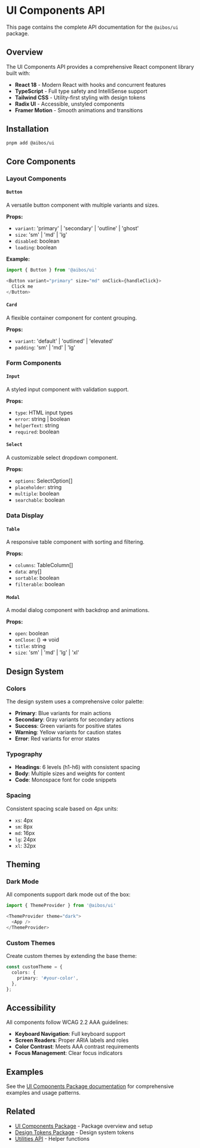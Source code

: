 # UI Components API

This page contains the complete API documentation for the `@aibos/ui` package.

## Overview

The UI Components API provides a comprehensive React component library built with:

- **React 18** - Modern React with hooks and concurrent features
- **TypeScript** - Full type safety and IntelliSense support
- **Tailwind CSS** - Utility-first styling with design tokens
- **Radix UI** - Accessible, unstyled components
- **Framer Motion** - Smooth animations and transitions

## Installation

```bash
pnpm add @aibos/ui
```

## Core Components

### Layout Components

#### `Button`

A versatile button component with multiple variants and sizes.

**Props:**

- `variant`: 'primary' | 'secondary' | 'outline' | 'ghost'
- `size`: 'sm' | 'md' | 'lg'
- `disabled`: boolean
- `loading`: boolean

**Example:**

```typescript
import { Button } from '@aibos/ui'

<Button variant="primary" size="md" onClick={handleClick}>
  Click me
</Button>
```

#### `Card`

A flexible container component for content grouping.

**Props:**

- `variant`: 'default' | 'outlined' | 'elevated'
- `padding`: 'sm' | 'md' | 'lg'

### Form Components

#### `Input`

A styled input component with validation support.

**Props:**

- `type`: HTML input types
- `error`: string | boolean
- `helperText`: string
- `required`: boolean

#### `Select`

A customizable select dropdown component.

**Props:**

- `options`: SelectOption[]
- `placeholder`: string
- `multiple`: boolean
- `searchable`: boolean

### Data Display

#### `Table`

A responsive table component with sorting and filtering.

**Props:**

- `columns`: TableColumn[]
- `data`: any[]
- `sortable`: boolean
- `filterable`: boolean

#### `Modal`

A modal dialog component with backdrop and animations.

**Props:**

- `open`: boolean
- `onClose`: () => void
- `title`: string
- `size`: 'sm' | 'md' | 'lg' | 'xl'

## Design System

### Colors

The design system uses a comprehensive color palette:

- **Primary**: Blue variants for main actions
- **Secondary**: Gray variants for secondary actions
- **Success**: Green variants for positive states
- **Warning**: Yellow variants for caution states
- **Error**: Red variants for error states

### Typography

- **Headings**: 6 levels (h1-h6) with consistent spacing
- **Body**: Multiple sizes and weights for content
- **Code**: Monospace font for code snippets

### Spacing

Consistent spacing scale based on 4px units:

- `xs`: 4px
- `sm`: 8px
- `md`: 16px
- `lg`: 24px
- `xl`: 32px

## Theming

### Dark Mode

All components support dark mode out of the box:

```typescript
import { ThemeProvider } from '@aibos/ui'

<ThemeProvider theme="dark">
  <App />
</ThemeProvider>
```

### Custom Themes

Create custom themes by extending the base theme:

```typescript
const customTheme = {
  colors: {
    primary: '#your-color',
  },
};
```

## Accessibility

All components follow WCAG 2.2 AAA guidelines:

- **Keyboard Navigation**: Full keyboard support
- **Screen Readers**: Proper ARIA labels and roles
- **Color Contrast**: Meets AAA contrast requirements
- **Focus Management**: Clear focus indicators

## Examples

See the [UI Components Package documentation](../packages/ui) for comprehensive examples and usage
patterns.

## Related

- [UI Components Package](../packages/ui) - Package overview and setup
- [Design Tokens Package](../packages/tokens) - Design system tokens
- [Utilities API](./utils) - Helper functions
